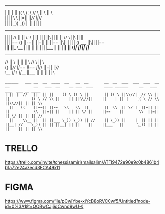  ______ __  __   __   ___  ____  ____                                                                                                                              
 | || | || (( \ (( \ // \\ || \\ || \\                                                                                                                             
   ||   ||  \\   \\  ||=|| ||_// ||_//                                                                                                                             
   ||   || \_)) \_)) || || ||    ||                                                                                                                                
                                                                                                                                                                   
                                                                                                                                                                   
                                                                                                                                                                   
                                                                                                                                                                   
                                                                                                                                                                   
                                                                                                                                                                   
 __     ____      ___ __  __  ___  ______     ____ __  __    __    __   ___  __  __  ____                                                                          
 ||    ||        //   ||  || // \\ | || |    ||    ||\ ||    ||    ||  // \\ ||\ || ||                                                                             
 ||    ||==     ((    ||==|| ||=||   ||      ||==  ||\\||    ||    || (( ___ ||\\|| ||==                                                                           
 ||__| ||___     \\__ ||  || || ||   ||      ||___ || \||    ||__| ||  \\_|| || \|| ||___                                                                          
                                                                                                                                                                   
                                                                                                                                                                   
                                                                                                                                                                   
                                                                                                                                                                   
                                                                                                                                                                   
                                                                                                                                                                   
   ___ ____   ____  ____    ____   ___  ____                                                                                                                       
  //   || \\ ||    ||       || \\ // \\ || \\                                                                                                                      
 ((    ||_// ||==  ||==     ||_// ||=|| ||_//                                                                                                                      
  \\__ || \\ ||___ ||___    ||    || || || \\                                                                                                                      
                                                                                                                                                                   
    ______   ___ __  __  ____  __   __  __       __  __  ___  ___  ___  __ __           __   ___  __    __ ___  ___     ____ ______     __   ___  ___  ___ __ ____ 
    | || |  //   ||  || ||    (( \ (( \ ||       || (( \ ||\\//|| // \\ || ||          (( \ // \\ ||    || ||\\//||    ||    | || |    (( \ // \\ ||\\//|| || || \\
      ||   ((    ||==|| ||==   \\   \\  ||       ||  \\  || \/ || ||=|| || ||           \\  ||=|| ||    || || \/ ||    ||==    ||       \\  ||=|| || \/ || || ||_//
      ||    \\__ ||  || ||___ \_)) \_)) || //    || \_)) ||    || || || || ||__| //    \_)) || || ||__| || ||    ||    ||___   ||      \_)) || || ||    || || || \\
                                                                                                                                                                   

# TRELLO 

https://trello.com/invite/tchessisamirismailsalim/ATTI9472e90e9d0b4861b4b1a72e24a8ecd3FCA49511

# FIGMA 

https://www.figma.com/file/pCwlYbexxiYcB8oRVCCwf5/Untitled?node-id=0%3A1&t=QOBwCJjSdCwnd9wU-0

